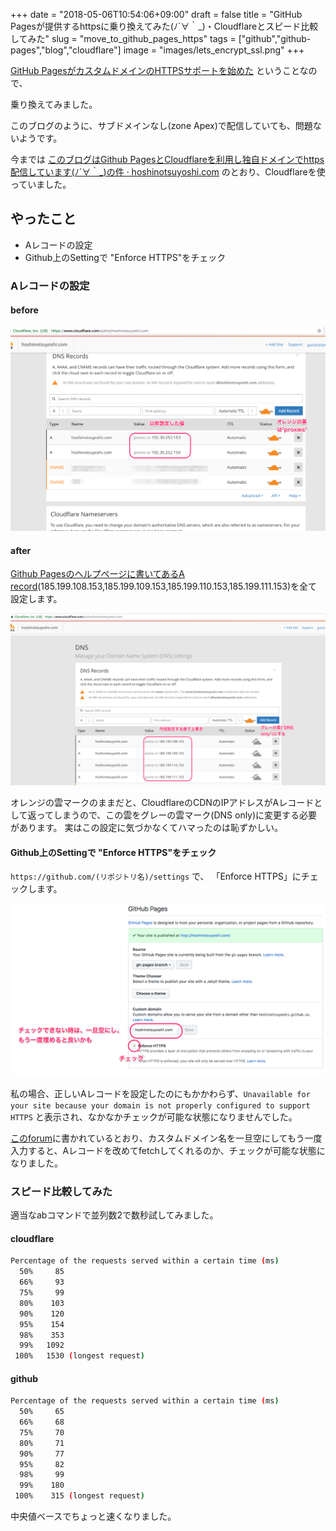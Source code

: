+++
date = "2018-05-06T10:54:06+09:00"
draft = false
title = "GitHub Pagesが提供するhttpsに乗り換えてみた(ﾉ´∀｀_)・Cloudflareとスピード比較してみた"
slug = "move_to_github_pages_https"
tags = ["github","github-pages","blog","cloudflare"]
image = "images/lets_encrypt_ssl.png"
+++


[GitHub PagesがカスタムドメインのHTTPSサポートを始めた](https://blog.github.com/2018-05-01-github-pages-custom-domains-https/) ということなので、

乗り換えてみました。

このブログのように、サブドメインなし(zone Apex)で配信していても、問題ないようです。

<!--more-->

今までは [このブログはGithub PagesとCloudflareを利用し独自ドメインでhttps配信しています(ﾉ´∀｀_)の件 · hoshinotsuyoshi.com](https://hoshinotsuyoshi.com/post/this-blog-https-apex-record-gh-pages-cloudflare/) のとおり、Cloudflareを使っていました。

## やったこと

* Aレコードの設定
* Github上のSettingで "Enforce HTTPS"をチェック

### Aレコードの設定

#### before

<img alt="slack" src="/images/cloudflare_setting_before.png" width=600>

#### after

[Github Pagesのヘルプページに書いてあるA record](https://help.github.com/articles/setting-up-an-apex-domain/#configuring-a-records-with-your-dns-provider)(185.199.108.153,185.199.109.153,185.199.110.153,185.199.111.153)を全て設定します。

<img alt="slack" src="/images/cloudflare_setting_after.png" width=600>

オレンジの雲マークのままだと、CloudflareのCDNのIPアドレスがAレコードとして返ってしまうので、この雲をグレーの雲マーク(DNS only)に変更する必要があります。 実はこの設定に気づかなくてハマったのは恥ずかしい。


#### Github上のSettingで "Enforce HTTPS"をチェック

`https://github.com/(リポジトリ名)/settings` で、 「Enforce HTTPS」にチェックします。

<img alt="slack" src="/images/check_enforce_https.png" width=600>


私の場合、正しいAレコードを設定したのにもかかわらず、`Unavailable for your site because your domain is not properly configured to support HTTPS` と表示され、なかなかチェックが可能な状態になりませんでした。

[このforum](https://github.community/t5/Pages/How-to-enable-https-support-on-custom-domains/m-p/6929#M465)に書かれているとおり、カスタムドメイン名を一旦空にしてもう一度入力すると、Aレコードを改めてfetchしてくれるのか、チェックが可能な状態になりました。

### スピード比較してみた

適当なabコマンドで並列数2で数秒試してみました。

#### cloudflare

```sh
Percentage of the requests served within a certain time (ms)
  50%     85
  66%     93
  75%     99
  80%    103
  90%    120
  95%    154
  98%    353
  99%   1092
 100%   1530 (longest request)
```
 
#### github

```sh
Percentage of the requests served within a certain time (ms)
  50%     65
  66%     68
  75%     70
  80%     71
  90%     77
  95%     82
  98%     99
  99%    180
 100%    315 (longest request)
```

中央値ベースでちょっと速くなりました。
<script type="text/javascript" src="/js/prism.js" async></script>
